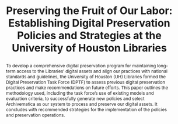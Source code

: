 ---
abstract: 'To develop a comprehensive digital preservation program for maintaining
  long-term access to the Libraries’ digital assets and align our practices with national
  standards and guidelines, the

  University of Houston (UH) Libraries formed the Digital Preservation Task Force
  (DPTF) to assess previous digital

  preservation practices and make recommendations on future efforts. This paper outlines
  the methodology used, including the task force’s use of existing models and evaluation
  criteria, to

  successfully generate new policies and select Archivematica as our system to process
  and preserve our digital assets. It concludes with recommended strategies for the
  implementation of the

  policies and preservation operations.'
creators:
- Thompson, Santi
- Wu, Annie
- Krewer, Drew
- Manning, Mary
- Spragg, Rob
date: null
document_url: https://services.phaidra.univie.ac.at/api/object/o:429562/download
grand_parent: iPRES
institutions: []
keywords:
- digital preservation policy; system evaluation; archivematica
landing_page_url: https://phaidra.univie.ac.at/o:429562
language: eng
layout: publication
license: CC BY 4.0 International
notes_url: null
parent: iPRES 2015
publication_type: paper
size: 185061
slides_url: null
source_name: iPRES
stream_url: null
title: 'Preserving the Fruit of Our Labor: Establishing Digital Preservation Policies
  and Strategies at the University of Houston Libraries'
year: 2015
---